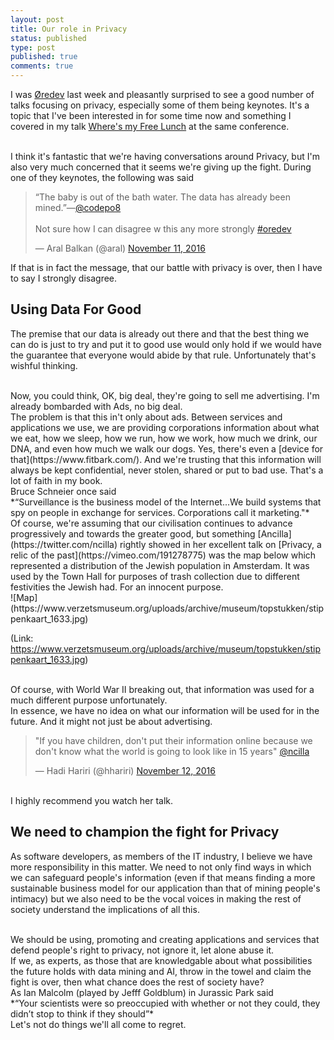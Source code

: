 ```yaml
---
layout: post
title: Our role in Privacy
status: published
type: post
published: true
comments: true
---
```


I was [Øredev](http://oredev.org) last week and pleasantly surprised to see a good number of talks focusing on privacy, especially some of them being keynotes.
It's a topic that I've been interested in for some time now and something I covered in my talk [Where's my Free Lunch](https://vimeo.com/190977609) at the same conference.

<br/>
I think it's fantastic that we're having conversations around Privacy, but I'm also very much concerned that it seems we're giving up the fight. During one of they keynotes, the following was said

<blockquote class="twitter-tweet" data-lang="en"><p lang="en" dir="ltr">“The baby is out of the bath water. The data has already been mined.”—<a href="https://twitter.com/codepo8">@codepo8</a><br><br>Not sure how I can disagree w this any more strongly <a href="https://twitter.com/hashtag/oredev?src=hash">#oredev</a></p>&mdash; Aral Balkan (@aral) <a href="https://twitter.com/aral/status/797005817199337472">November 11, 2016</a></blockquote>
<script async src="//platform.twitter.com/widgets.js" charset="utf-8"></script>

If that is in fact the message, that our battle with privacy is over, then I have to say I strongly disagree. 

## Using Data For Good

The premise that our data is already out there and that the best thing we can do is just to try and put it to good use would only hold if we would have the guarantee that everyone would abide by that rule. Unfortunately that's wishful thinking. 

<br/>
Now, you could think, OK, big deal, they're going to sell me advertising. I'm already bombarded with Ads, no big deal. 

<br/>
The problem is that this in't only about ads. Between services and applications we use, we are providing corporations information about what we eat, how we sleep, how we run, how we work, how much we drink, our DNA, and even how much we walk our dogs. Yes, there's even a [device for that](https://www.fitbark.com/). 
And we're trusting that this information will always be kept confidential, never stolen, shared or put to bad use. That's a lot of faith in my book. 

<br/>
Bruce Schneier once said

<br/>
*“Surveillance is the business model of the Internet...We build systems that spy on people in exchange for services. Corporations call it marketing."*


<br/>
Of course, we're assuming that our civilisation continues to advance progressively and towards the greater good, but something [Ancilla](https://twitter.com/ncilla) rightly 
showed in her excellent talk on [Privacy, a relic of the past](https://vimeo.com/191278775) was the map below which represented a distribution of the Jewish population in Amsterdam. It was used by the Town Hall for purposes of trash collection due to different festivities the Jewish had.
For an innocent purpose.

<br/>
![Map](https://www.verzetsmuseum.org/uploads/archive/museum/topstukken/stippenkaart_1633.jpg)

(Link: https://www.verzetsmuseum.org/uploads/archive/museum/topstukken/stippenkaart_1633.jpg)

<br/>
Of course, with World War II breaking out, that information was used for a much different purpose unfortunately. 

<br/>
In essence, we have no idea on what our information will be used for in the future. And it might not just be about advertising. 


<blockquote class="twitter-tweet" data-lang="en"><p lang="en" dir="ltr">&quot;If you have children, don&#39;t put their information online because we don&#39;t know what the world is going to look like in 15 years&quot; <a href="https://twitter.com/ncilla">@ncilla</a></p>&mdash; Hadi Hariri (@hhariri) <a href="https://twitter.com/hhariri/status/797499107556421632">November 12, 2016</a></blockquote>
<script async src="//platform.twitter.com/widgets.js" charset="utf-8"></script>


<br/>
I highly recommend you watch her talk. 

## We need to champion the fight for Privacy

As software developers, as members of the IT industry, I believe we have more responsibility in this matter. We need to not only find ways in which we can safeguard people's information (even if that means finding a more sustainable business model
for our application than that of mining people's intimacy) but we also need to be the vocal voices in making the rest of society understand the implications of all this. 

<br/>
We should be using, promoting and creating applications and services that defend people's right to privacy, not ignore it, let alone abuse it. 

<br/>
If we, as experts, as those that are knowledgable about what possibilities the future holds with data mining and AI, throw in the towel and claim the fight is over, then what chance does the rest of society have? 

<br/>
As Ian Malcolm (played by Jefff Goldblum) in Jurassic Park said

<br/>
*“Your scientists were so preoccupied with whether or not they could, they didn’t stop to think if they should”*

<br/>
Let's not do things we'll all come to regret.
